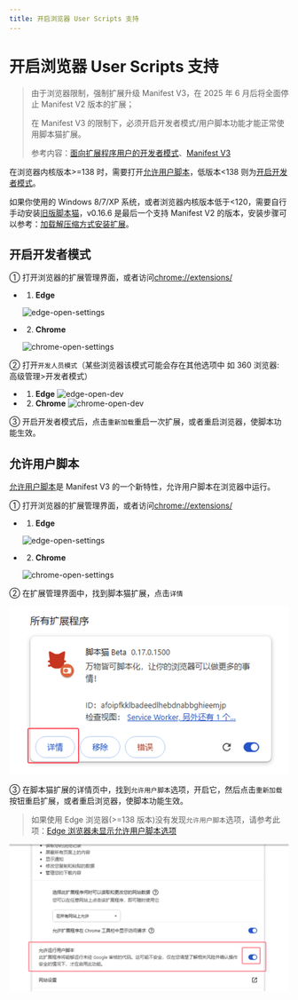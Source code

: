 ```yaml
---
title: 开启浏览器 User Scripts 支持
---
```


# 开启浏览器 User Scripts 支持

> 由于浏览器限制，强制扩展升级 Manifest V3，在 2025 年 6 月后将全面停止 Manifest V2 版本的扩展；
>
> 在 Manifest V3 的限制下，必须开启开发者模式/用户脚本功能才能正常使用脚本猫扩展。
>
> 参考内容：[面向扩展程序用户的开发者模式](https://developer.chrome.com/docs/extensions/reference/api/userScripts?hl=zh-cn#developer_mode_for_extension_users)、[Manifest V3](https://developer.chrome.com/docs/extensions/develop/migrate/what-is-mv3?hl=zh-cn)

在浏览器内核版本>=138 时，需要打开[允许用户脚本](#允许用户脚本)，低版本\<138 则为[开启开发者模式](#开启开发者模式)。

如果你使用的 Windows 8/7/XP 系统，或者浏览器内核版本低于\<120，需要自行手动安装[旧版脚本猫](https://bbs.tampermonkey.net.cn/thread-3068-1-1.html)，v0.16.6 是最后一个支持 Manifest V2 的版本，安装步骤可以参考：[加载解压缩方式安装扩展](/docs/use/use/#%E5%8A%A0%E8%BD%BD%E8%A7%A3%E5%8E%8B%E7%BC%A9%E6%96%B9%E5%BC%8F%E5%AE%89%E8%A3%85%E6%89%A9%E5%B1%95)。

## 开启开发者模式

① 打开浏览器的扩展管理界面，或者访问[chrome://extensions/](chrome://extensions/)

- 1. **Edge**

  ![edge-open-settings](./img/README.assets/edge-open-settings.webp)

- 2. **Chrome**

  ![chrome-open-settings](./img/README.assets/chrome-open-settings.webp)

② 打开`开发人员模式`（某些浏览器该模式可能会存在其他选项中 如 360 浏览器: 高级管理>开发者模式）

- 1. **Edge** ![edge-open-dev](./img/README.assets/edge-open-dev.webp)
- 2. **Chrome** ![chrome-open-dev](./img/README.assets/chrome-open-dev.webp)

③ 开启开发者模式后，点击`重新加载`重启一次扩展，或者重启浏览器，使脚本功能生效。

## 允许用户脚本

[允许用户脚本](https://developer.chrome.com/docs/extensions/reference/api/userScripts?hl=zh-cn#chrome_versions_138_and_newer_allow_user_scripts_toggle)是 Manifest V3 的一个新特性，允许用户脚本在浏览器中运行。

① 打开浏览器的扩展管理界面，或者访问[chrome://extensions/](chrome://extensions/)

- 1. **Edge**

  ![edge-open-settings](./img/README.assets/edge-open-settings.webp)

- 2. **Chrome**

  ![chrome-open-settings](./img/README.assets/chrome-open-settings.webp)

② 在扩展管理界面中，找到脚本猫扩展，点击`详情`

![image-20250623140940401](img/5.open-dev.assets/image-20250623140940401.png)

③ 在脚本猫扩展的详情页中，找到`允许用户脚本`选项，开启它，然后点击`重新加载`按钮重启扩展，或者重启浏览器，使脚本功能生效。

> 如果使用 Edge 浏览器(>=138 版本)没有发现`允许用户脚本`选项，请参考此项：[Edge 浏览器未显示允许用户脚本选项](https://github.com/scriptscat/scriptcat/issues/418#issuecomment-2994772406)

![image-20250623141002831](img/5.open-dev.assets/image-20250623141002831.png)
